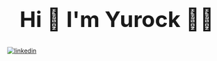 
<h1 align="center" style= "font-size: 50px;"> Hi 👋 I'm Yurock 👨‍💻 </h1>

  
  
  
  
  <a href="https://www.linkedin.com/in/yurock-heo-8599a3179/">
  <img src ="https://img.shields.io/badge/LinkedIn-0077B5?style=for-the-badge&logo=linkedin&logoColor=white" alt="linkedin">
</a>
